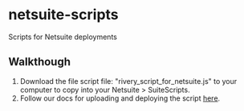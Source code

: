 # netsuite-scripts
Scripts for Netsuite deployments

## Walkthough

1. Download the file script file: "rivery_script_for_netsuite.js" to your computer to copy into your Netsuite > SuiteScripts.
2. Follow our docs for uploading and deploying the script [here](https://pages.github.com/).
